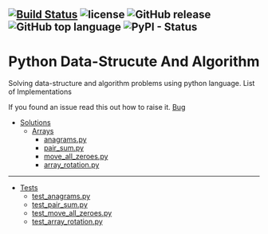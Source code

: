 [![Build Status](https://travis-ci.org/ajaykmahar/Python-datastructure-and-algorithm.svg?branch=master)](https://travis-ci.org/ajaykmahar/Python-datastructure-and-algorithm)  ![license](https://img.shields.io/github/license/ajaykmahar/Python-datastructure-and-algorithm.svg)  ![GitHub release](https://img.shields.io/github/release/ajaykmahar/Python-datastructure-and-algorithm.svg)   ![GitHub top language](https://img.shields.io/github/languages/top/ajaykmahar/Python-datastructure-and-algorithm.svg) ![PyPI - Status](https://img.shields.io/pypi/status/python.svg)
---
# Python Data-Strucute And Algorithm

Solving data-structure and algorithm problems using python language.
List of Implementations

If you found an issue read this out how to raise it.
[Bug](https://github.com/ajaymahar/Python-ds-algo/blob/master/.github/ISSUE_TEMPLATE/bug_report.md)

* [Solutions](https://github.com/ajaykmahar/python-datastrucute-algo/tree/master/solutions)
    * [Arrays](https://github.com/ajaykmahar/python-datastrucute-algo/tree/master/solutions/Arrays)
        * [anagrams.py](https://github.com/ajaykmahar/python-datastrucute-algo/blob/master/solutions/Arrays/anagrams.py)
        * [pair_sum.py](https://github.com/ajaykmahar/python-datastrucute-algo/blob/master/solutions/Arrays/pair_sum.py)
        * [move_all_zeroes.py](https://github.com/ajaykmahar/Python-datastructure-and-algorithm/blob/master/solutions/Arrays/move_all_zeroes.py)
        * [array_rotation.py](https://github.com/ajaykmahar/Python-datastructure-and-algorithm/blob/master/solutions/Arrays/array_rotation.py)

---

* [Tests](https://github.com/ajaykmahar/python-datastrucute-algo/tree/master/tests)
    * [test_anagrams.py](https://github.com/ajaykmahar/python-datastrucute-algo/blob/master/tests/test_anagrams.py)
    * [test_pair_sum.py](https://github.com/ajaykmahar/python-datastrucute-algo/blob/master/tests/test_pair_sum.py)
    * [test_move_all_zeroes.py](https://github.com/ajaykmahar/Python-datastructure-and-algorithm/blob/master/tests/test_move_all_zeroes.py)
    * [test_array_rotation.py](https://github.com/ajaykmahar/Python-datastructure-and-algorithm/blob/master/tests/test_array_rotation.py)

